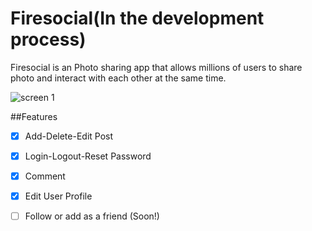 # Firesocial(In the development process)

Firesocial is an Photo sharing  app that allows millions of users to share photo and interact with each other at the same time.

![screen 1](http://g.recordit.co/Mw2FGE0IHF.gif)

##Features
- [x] Add-Delete-Edit Post
- [x] Login-Logout-Reset Password
- [x] Comment
- [x] Edit User Profile
- [ ] Follow or add as a friend (Soon!)

